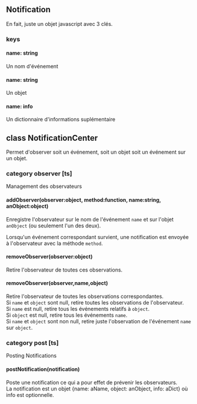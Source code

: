 ## Notification
En fait, juste un objet javascript avec 3 clés.

### keys

#### name: string
Un nom d'événement

#### name: string
Un objet

#### name: info
Un dictionnaire d'informations suplémentaire

## class NotificationCenter

Permet d'observer soit un événement, soit un objet soit un événement sur un objet.
 
### category observer [ts]
Management des observateurs

#### addObserver(observer:object, method:function, name:string, anObject:object)
Enregistre l'observateur sur le nom de l'événement `name` et sur l'objet `anObject` (ou seulement l'un des deux).

Lorsqu'un événement correspondant survient, une notification est envoyée à l'observateur avec la méthode `method`.

#### removeObserver(observer:object)
Retire l'observateur de toutes ces observations.

#### removeObserver(observer,name,object)
Retire l'observateur de toutes les observations correspondantes.  
Si `name` et `object` sont null, retire toutes les observations de l'observateur.  
Si `name` est null, retire tous les événements relatifs à `object`.  
Si `object` est null, retire tous les événements `name`.  
Si `name` et `object` sont non null, retire juste l'observation de l'événement `name` sur `object`.

### category post [ts]
Posting Notifications

#### postNotification(notification)
Poste une notification ce qui a pour effet de prévenir les observateurs.  
La notification est un objet {name: aName, object: anObject, info: aDict} où info est optionnelle.
